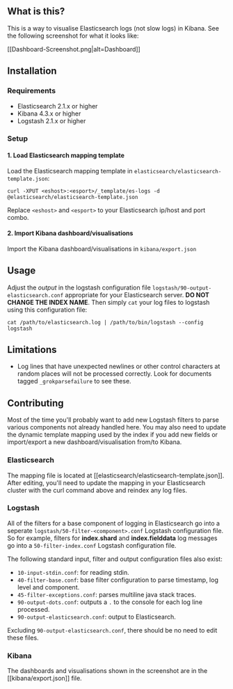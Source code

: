 ## What is this?

This is a way to visualise Elasticsearch logs (not slow logs) in
Kibana.  See the following screenshot for what it looks like:

[[Dashboard-Screenshot.png|alt=Dashboard]]

## Installation

### Requirements

* Elasticsearch 2.1.x or higher
* Kibana 4.3.x or higher
* Logstash 2.1.x or higher

### Setup

#### 1. Load Elasticsearch mapping template

Load the Elasticsearch mapping template in
`elasticsearch/elasticsearch-template.json`:

```
curl -XPUT <eshost>:<esport>/_template/es-logs -d @elasticsearch/elasticsearch-template.json
```

Replace `<eshost>` and `<esport>` to your Elasticsearch ip/host and
port combo.

#### 2. Import Kibana dashboard/visualisations

Import the Kibana dashboard/visualisations in `kibana/export.json`

## Usage

Adjust the *output* in the logstash configuration file
`logstash/90-output-elasticsearch.conf`  appropriate for
your Elasticsearch server.  **DO NOT CHANGE THE INDEX NAME**.
Then simply `cat` your log files to logstash using this configuration file:

```
cat /path/to/elasticsearch.log | /path/to/bin/logstash --config logstash
```

## Limitations

* Log lines that have unexpected newlines or other control characters
  at random places will not be processed correctly.  Look for
  documents tagged `_grokparsefailure` to see these.

## Contributing

Most of the time you'll probably want to add new Logstash filters to
parse various components not already handled here.  You may also need
to update the dynamic template mapping used by the index if you add
new fields or import/export a new dashboard/visualisation from/to Kibana.

### Elasticsearch

The mapping file is located at
[[elasticsearch/elasticsearch-template.json]].  After editing, you'll
need to update the mapping in your Elasticsearch cluster with the curl
command above and reindex any log files.

### Logstash

All of the filters for a base component of logging in Elasticsearch
go into a seperate `logstash/50-filter-<component>.conf` Logstash configuration file. So
for example, filters for **index.shard** and **index.fielddata** log
messages go into a `50-filter-index.conf` Logstash configuration file.

The following standard input, filter and output configuration files
also exist:

* `10-input-stdin.conf`: for reading stdin.
* `40-filter-base.conf`: base filter configuration to parse timestamp,
log level and component.
* `45-filter-exceptions.conf`: parses multiline java stack traces.
* `90-output-dots.conf`: outputs a `.` to the console for each log
line processed.
* `90-output-elasticsearch.conf`: output to Elasticsearch.

Excluding `90-output-elasticsearch.conf`, there should be no need to
edit these files.

### Kibana

The dashboards and visualisations shown in the screenshot are in the
[[kibana/export.json]] file.
